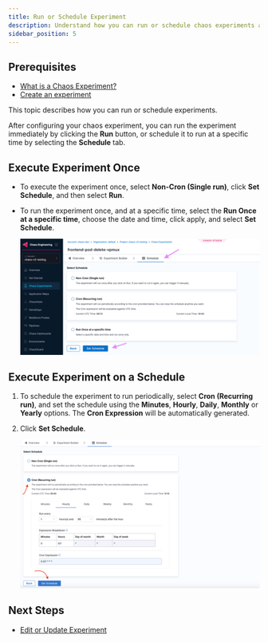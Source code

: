 ```yaml
---
title: Run or Schedule Experiment
description: Understand how you can run or schedule chaos experiments and use advanced options.
sidebar_position: 5
---
```


## Prerequisites

- [What is a Chaos Experiment?](/docs/chaos-engineering/use-harness-ce/experiments/)
- [Create an experiment](/docs/chaos-engineering/use-harness-ce/experiments/create-experiments)

This topic describes how you can run or schedule experiments.

After configuring your chaos experiment, you can run the experiment immediately by clicking the **Run** button, or schedule it to run at a specific time by selecting the **Schedule** tab.

## Execute Experiment Once

- To execute the experiment once, select **Non-Cron (Single run)**, click **Set Schedule**, and then select **Run**.

- To run the experiment once, and at a specific time, select the **Run Once at a specific time**, choose the date and time, click apply, and select **Set Schedule**.

    ![Schedule experiment](./static/create-experiments/schedule.png)

## Execute Experiment on a Schedule

1. To schedule the experiment to run periodically, select **Cron (Recurring run)**, and set the schedule using the **Minutes**, **Hourly**, **Daily**, **Monthly** or **Yearly** options. The **Cron Expression** will be automatically generated.

2. Click **Set Schedule**.

    ![cron experiment](./static/create-experiments/cron-schedule.png)

## Next Steps

- [Edit or Update Experiment](/docs/chaos-engineering/use-harness-ce/experiments/edit-chaos-experiment)